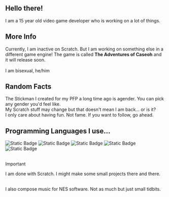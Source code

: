 ## Hello there!
I am a 15 year old video game developer who is working on a lot of things.

## More Info
Currently, I am inactive on Scratch. But I am working on something else in a different game engine! The game is called **The Adventures of Caseoh** and it will release soon.
<br><br>I am bisexual, he/him

## Random Facts
The Stickman I created for my PFP a long time ago is agender. You can pick any gender you'd feel like.<br>
My Scratch stuff may change but that doesn't mean I am back... or is it?<br>
I only care about having fun. Not fame. If you want to follow, go ahead.<br>
## Programming Languages I use...
![Static Badge](https://img.shields.io/badge/-godot-blue?style=for-the-badge&logo=godot%20engine&logoColor=white&labelColor=black&color=blue)
![Static Badge](https://img.shields.io/badge/-Scratch%20(formerly%3F)-orange?style=for-the-badge&logo=scratch&logoColor=yellow&labelColor=black&color=black)
![Static Badge](https://img.shields.io/badge/-Python-black?style=for-the-badge&logo=python&labelColor=black&color=black)
![Static Badge](https://img.shields.io/badge/-Javascript-black?style=for-the-badge&logo=javascript&labelColor=black&color=black)
![Static Badge](https://img.shields.io/badge/-html-black?style=for-the-badge&logo=html5&labelColor=black&color=black)
<br><br>
> [!IMPORTANT]
> I am done with Scratch. I might make some small projects there and there.

<br>I also compose music for NES software. Not as much but just small tidbits.
<br><br><br><br><br><br><br><br><br><br><br><br><br><br><br><br><br><br><br><br><br><br><br><br><br><br><br><br><br><br><br><br><br><br><br><br><br><br><br><br><br><br><br><br><br><br><br><br><br><br><br><br><br><br><br><br><br><br><br><br><br><br><br><br><br><br><br><br><br><br><br><br><br><br><br><br><br><br><br><br><br><br><br><br><br><br><br><br><br><br><br><br><br><br><br><br><br><br><br><br><br><br><br><br><br><br><br><br><br><br><br><br><br><br><br><br><br><br><br><br><br><br><br><br><br><br><br><br><br><br><br><br><br><br><br><br><br><br><br><br><br><br><br><br><br><br><br><br><br><br><br><br><br><br><br><br><br><br><br><br><br><br><br><br><br><br><br><br><br><br><br><br><br><br><br><br><br><br><br><br><br><br><br><br><br><br><br><br><br><br><br><br><br><br><br><br><br><br><br><br><br><br><br><br><br><br><br><br><br><br><br><br><br><br><br><br><br><br><br><br><br><br><br><br><br><br><br><br><br><br><br><br><br><br><br><br><br><br><br><br><br><br><br><br><br><br><br><br><br><br><br><br><br><br><br><br><br><br><br><br>
# Oh... You want something else?
Here's all my socials:<br>
[Scratch](https://scratch.mit.edu/users/Knightbot63/)<br>
[Replit](https://replit.com/@Knightbot63/)<br>
rad7cal is the dc<br>
<br>
More coming soon...
